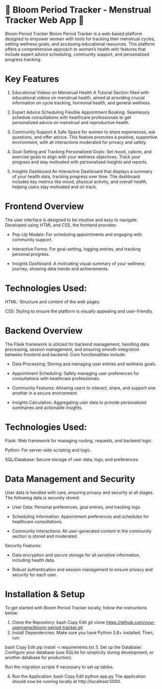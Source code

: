 # 🌸 Bloom Period Tracker - Menstrual Tracker Web App 🌸
Bloom Period Tracker
Bloom Period Tracker is a web-based platform designed to empower women with tools for tracking their menstrual cycles, setting wellness goals, and accessing educational resources. This platform offers a comprehensive approach to women’s health with features that include expert advice scheduling, community support, and personalized progress tracking.

# Key Features
1. Educational Videos on Menstrual Health
A Tutorial Section filled with educational videos on menstrual health, aimed at providing crucial information on cycle tracking, hormonal health, and general wellness.

2. Expert Advice Scheduling
Flexible Appointment Booking: Seamlessly schedule consultations with healthcare professionals to get personalized advice on menstrual and reproductive health.

3. Community Support
A Safe Space for women to share experiences, ask questions, and offer advice. This feature promotes a positive, supportive environment, with all interactions moderated for privacy and safety.

4. Goal-Setting and Tracking
Personalized Goals: Set mood, calorie, and exercise goals to align with your wellness objectives. Track your progress and stay motivated with personalized insights and reports.

5. Insights Dashboard
An Interactive Dashboard that displays a summary of your health data, tracking progress over time. The dashboard includes key metrics like mood, physical activity, and overall health, helping users stay motivated and on track.

# Frontend Overview
The user interface is designed to be intuitive and easy to navigate. Developed using HTML and CSS, the frontend provides:

- Pop-Up Modals: For scheduling appointments and engaging with community support.

- Interactive Forms: For goal-setting, logging entries, and tracking personal progress.

- Insights Dashboard: A motivating visual summary of your wellness journey, showing data trends and achievements.

# Technologies Used:
HTML: Structure and content of the web pages.

CSS: Styling to ensure the platform is visually appealing and user-friendly.

# Backend Overview
The Flask framework is utilized for backend management, handling data processing, session management, and ensuring smooth integration between frontend and backend. Core functionalities include:

- Data Processing: Storing and managing user entries and wellness goals.

- Appointment Scheduling: Safely managing user preferences for consultations with healthcare professionals.

- Community Features: Allowing users to interact, share, and support one another in a secure environment.

- Insights Calculation: Aggregating user data to provide personalized summaries and actionable insights.

# Technologies Used:
Flask: Web framework for managing routing, requests, and backend logic.

Python: For server-side scripting and logic.

SQL/Database: Secure storage of user data, logs, and preferences.

# Data Management and Security
User data is handled with care, ensuring privacy and security at all stages. The following data is securely stored:

- User Data: Personal preferences, goal entries, and tracking logs.

- Scheduling Information: Appointment preferences and schedules for healthcare consultations.

- Community Interactions: All user-generated content in the community section is stored and moderated.

Security Features:

- Data encryption and secure storage for all sensitive information, including health data.

- Robust authentication and session management to ensure privacy and security for each user.

# Installation & Setup
To get started with Bloom Period Tracker locally, follow the instructions below:

1. Clone the Repository:
bash
Copy
Edit
git clone https://github.com/your-username/bloom-period-tracker.git
2. Install Dependencies:
Make sure you have Python 3.8+ installed. Then, run:

bash
Copy
Edit
pip install -r requirements.txt
3. Set up the Database:
Configure your database (use SQLite for simplicity during development, or another database for production).

Run the migration scripts if necessary to set up tables.

4. Run the Application:
bash
Copy
Edit
python app.py
The application should now be running locally at http://localhost:5000.

